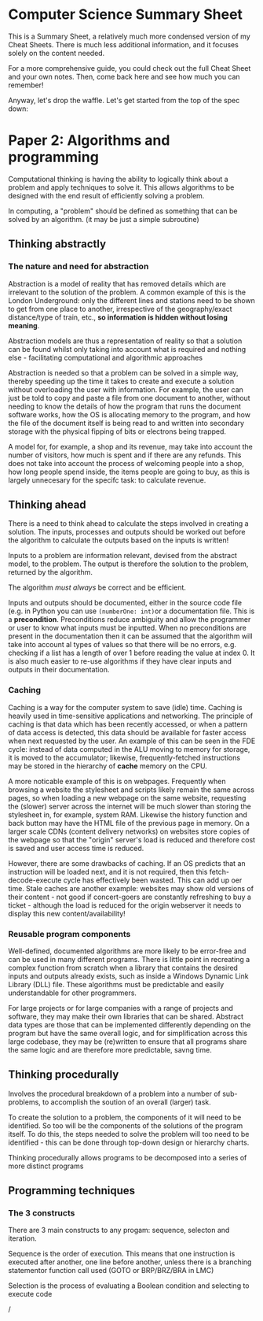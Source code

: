 # Computer Science Summary Sheet
This is a Summary Sheet, a relatively much more condensed version of my Cheat Sheets. There is much less additional information, and it focuses solely on the content needed.

For a more comprehensive guide, you could check out the full Cheat Sheet and your own notes. Then, come back here and see how much you can remember!

Anyway, let's drop the waffle. Let's get started from the top of the spec down:

# Paper 2: Algorithms and programming

Computational thinking is having the ability to logically think about a problem and apply techniques to solve it. This allows algorithms to be designed with the end result of efficiently solving a problem.

<!-- A good comment informs its readers, corrects authors, and offers insights in a polite, respectful and constructive manner. All other comments fall into the category of rants, bile, insults or trolling. -->

In computing, a "problem" should be defined as something that can be solved by an algorithm. (it may be just a simple subroutine)

## Thinking abstractly

### The nature and need for abstraction
Abstraction is a model of reality that has removed details which are irrelevant to the solution of the problem. A common example of this is the London Underground: only the different lines and stations need to be shown to get from one place to another, irrespective of the geography/exact distance/type of train, etc., **so information is hidden without losing meaning**.

Abstraction models are thus a representation of reality so that a solution can be found whilst only taking into account what is required and nothing else - facilitating computational and algorithmic approaches 

Abstraction is needed so that a problem can be solved in a simple way, thereby speeding up the time it takes to create and execute a solution without overloading the user with information. For example, the user can just be told to copy and paste a file from one document to another, without needing to know the details of how the program that runs the document software works, how the OS is allocating memory to the program, and how the file of the document itself is being read to and written into secondary storage with the physical fipping of bits or electrons being trapped.

A model for, for example, a shop and its revenue, may take into account the number of visitors, how much is spent and if there are any refunds. This does not take into account the process of welcoming people into a shop, how long people spend inside, the items people are going to buy, as this is largely unnecesary for the specifc task: to calculate revenue.


## Thinking ahead
There is a need to think ahead to calculate the steps involved in creating a solution. The inputs, processes and outputs should be worked out before the algorithm to calculate the outputs based on the inputs is written! 

Inputs to a problem are information relevant, devised from the abstract model, to the problem. The output is therefore the solution to the problem, returned by the algorithm.

The algorithm *must* *always* be correct and be efficient.

Inputs and outputs should be documented, either in the source code file (e.g. in Python you can use `(numberOne: int)`or a documentation file. This is a **precondition**. Preconditions reduce ambiguity and allow the programmer or user to know what inputs must be inputted. When no preconditions are present in the documentation then it can be assumed that the algorithm will take into account al types of values so that there will be no errors, e.g. checking if a list has a length of over 1 before reading the value at index 0. It is also much easier to re-use algorithms if they have clear inputs and outputs in their documentation.

### Caching
Caching is a way for the computer system to save (idle) time. Caching is heavily used in time-sensitive applications and networking. The principle of caching is that data which has been recently accessed, or when a pattern of data access is detected, this data should be available for faster access when next requested by the user. An example of this can be seen in the FDE cycle: instead of data computed in the ALU moving to memory for storage, it is moved to the accumulator; likewise, frequently-fetched instructions may be stored in the hierarchy of **cache** memory on the CPU. 

A more noticable example of this is on webpages. Frequently when browsing a website the stylesheet and scripts likely remain the same across pages, so when loading a new webpage on the same website, requesting the (slower) server across the internet will be much slower than storing the stylesheet in, for example, system RAM. Likewise the history function and back button may have the HTML file of the previous page in memory. On a larger scale CDNs (content delivery networks) on websites store copies of the webpage so that the "origin" server's load is reduced and therefore cost is saved and user access time is reduced. 

However, there are some drawbacks of caching. If an OS predicts that an instruction will be loaded next, and it is not required, then this fetch-decode-execute cycle has effectively been wasted. This can add up oer time. Stale caches are another example: websites may show old versions of their content - not good if concert-goers are constantly refreshing to buy a ticket - although the load is reduced for the origin webserver it needs to display this new content/availability!

### Reusable program components
Well-defined, documented algorithms are more likely to be error-free and can be used in many different programs. There is little point in recreating a complex function from scratch when a library that contains the desired inputs and outputs already exists, such as inside a Windows Dynamic Link Library (DLL) file. These algorithms must be predictable and easily understandable for other programmers.

For large projects or for large companies with a range of projects and software, they may make their own libraries that can be shared. Abstract data types are those that can be implemented differently depending on the program but have the same overall logic, and for simplification across this large codebase, they may be (re)written to ensure that all programs share the same logic and are therefore more predictable, savng time.


## Thinking procedurally
Involves the procedural breakdown of a problem into a number of sub-problems, to accomplish the soution of an overall (larger) task. 

To create the solution to a problem, the components of it will need to be identified. So too will be the components of the solutions of the program itself. To do this, the steps needed to solve the problem will too need to be identified - this can be done through top-down design or hierarchy charts.

Thinking procedurally allows programs to be decomposed into a series of more distinct programs



## Programming techniques

### The 3 constructs
There are 3 main constructs to any progam: sequence, selecton and iteration.

Sequence is the order of execution. This means that one instruction is executed after another, one line before another, unless there is a branching statementor function call used (GOTO or BRP/BRZ/BRA in LMC) 

Selection is the process of evaluating a Boolean condition and selecting to execute code 


/






<!--stackedit_data:
eyJoaXN0b3J5IjpbLTIxNzk1NTgsLTYwMDAyOTQ4MiwtMTEzOT
UxMTM5MCwzMTU1NTY1MjYsMTQyMjU3MDcyOV19
-->